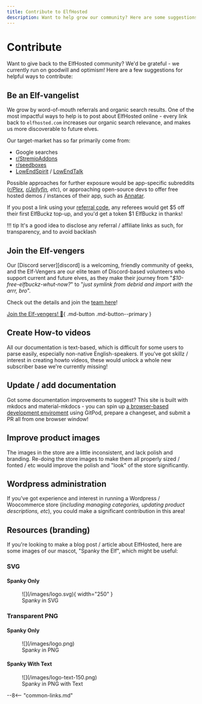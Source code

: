 ```yaml
---
title: Contribute to ElfHosted
description: Want to help grow our community? Here are some suggestions!
---
```

# Contribute

Want to give back to the ElfHosted community? We'd be grateful - we currently run on goodwill and optimism! Here are a few suggestions for helpful ways to contribute:

## Be an Elf-vangelist

We grow by word-of-mouth referrals and organic search results. One of the most impactful ways to help is to post about ElfHosted online - every link back to `elfhosted.com` increases our organic search relevance, and makes us more discoverable to future elves.

Our target-market has so far primarily come from:

* Google searches
* [r/StremioAddons](https://reddit.com/r/StremioAddons)
* [r/seedboxes](https://reddit.com/r/seedboxes)
* [LowEndSpirit](https://lowendspirit.com/) / [LowEndTalk](https://lowendtalk.com)

Possible approaches for further exposure would be app-specific subreddits (*[r/Plex](https://reddit.com/r/plex), [r/Jellyfin](https://reddit.com/r/jellyfin), etc*), or approaching open-source devs to offer free hosted demos / instances of their app, such as [Annatar](https://annatar.elfhosted.com).

If you post a link using your [referral code](https://store.elfhosted.com/my-account/myreferrals/), any referees would get $5 off their first ElfBuckz top-up, and you'd get a token $1 ElfBuckz in thanks!

!!! tip
    It's a good idea to disclose any referral / affiliate links as such, for transparency, and to avoid backlash

## Join the Elf-vengers

Our [Discord server][discord] is a welcoming, friendly community of geeks, and the Elf-Vengers are our elite team of Discord-based volunteers who support current and future elves, as they make their journey from "*$10-free-elfbuckz-whut-now?*" to "*just symlink from debrid and import with the arrr, bro*".

Check out the details and join the [team here](/team/)!

[Join the Elf-vengers! :superhero:](/team/#elf-vengers){ .md-button .md-button--primary }

## Create How-to videos

All our documentation is text-based, which is difficult for some users to parse easily, especially non-native English-speakers. If you've got skillz / interest in creating howto videos, these would unlock a whole new subscriber base we're currently missing!

## Update / add documentation

Got some documentation improvements to suggest? This site is built with mkdocs and material-mkdocs - you can spin up [a browser-based development enviroment](https://gitpod.io/new/#https://github.com/geek-cookbook/elfhosted.com) using GitPod, prepare a changeset, and submit a PR all from one browser window!

## Improve product images

The images in the store are a little inconsistent, and lack polish and branding. Re-doing the store images to make them all properly sized / fonted / etc would improve the polish and "look" of the store significantly.

## Wordpress administration

If you've got experience and interest in running a Wordpress / Woocommerce store (*including managing categories, updating product descriptions, etc*), you could make a significant contribution in this area!

## Resources (branding)

If you're looking to make a blog post / article about ElfHosted, here are some images of our mascot, "Spanky the Elf", which might be useful:

### SVG

#### Spanky Only

<figure markdown>
  ![](/images/logo.svg){ width="250" }
  <figcaption>Spanky in SVG</figcaption>
</figure>

### Transparent PNG
    
#### Spanky Only

<figure markdown>
  ![](/images/logo.png)
  <figcaption>Spanky in PNG</figcaption>
</figure>

#### Spanky With Text

<figure markdown>
  ![](/images/logo-text-150.png)
  <figcaption>Spanky in PNG with Text</figcaption>
</figure>


--8<-- "common-links.md"